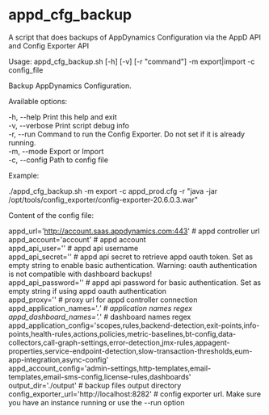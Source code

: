 # appd_cfg_backup
A script that does backups of AppDynamics Configuration via the AppD API and Config Exporter API

Usage: appd_cfg_backup.sh [-h] [-v] [-r "command"] -m export|import -c config_file

Backup AppDynamics Configuration.

Available options:

-h, --help        Print this help and exit<br>
-v, --verbose     Print script debug info<br>
-r, --run         Command to run the Config Exporter. Do not set if it is already running.<br>
-m, --mode        Export or Import<br>
-c, --config      Path to config file<br>

Example:

./appd_cfg_backup.sh -m export -c appd_prod.cfg -r "java -jar /opt/tools/config_exporter/config-exporter-20.6.0.3.war"<br>

Content of the config file:

appd_url='http://account.saas.appdynamics.com:443' # appd controller url<br>
appd_account='account' # appd account<br>
appd_api_user='' # appd api username<br>
appd_api_secret='' # appd api secret to retrieve appd oauth token. Set as empty string to enable basic authentication. Warning: oauth authentication is not compatible with dashboard backups!<br>
appd_api_password='' # appd api password for basic authentication. Set as empty string if using appd oauth authentication<br>
appd_proxy='' # proxy url for appd controller connection<br>
appd_application_names='.*' # application names regex<br>
appd_dashboard_names='.*' # dashboard names regex<br>
appd_application_config='scopes,rules,backend-detection,exit-points,info-points,health-rules,actions,policies,metric-baselines,bt-config,data-collectors,call-graph-settings,error-detection,jmx-rules,appagent-properties,service-endpoint-detection,slow-transaction-thresholds,eum-app-integration,async-config'<br>
appd_account_config='admin-settings,http-templates,email-templates,email-sms-config,license-rules,dashboards'<br>
output_dir='./output' # backup files output directory<br>
config_exporter_url='http://localhost:8282' # config exporter url. Make sure you have an instance running or use the --run option<br>
